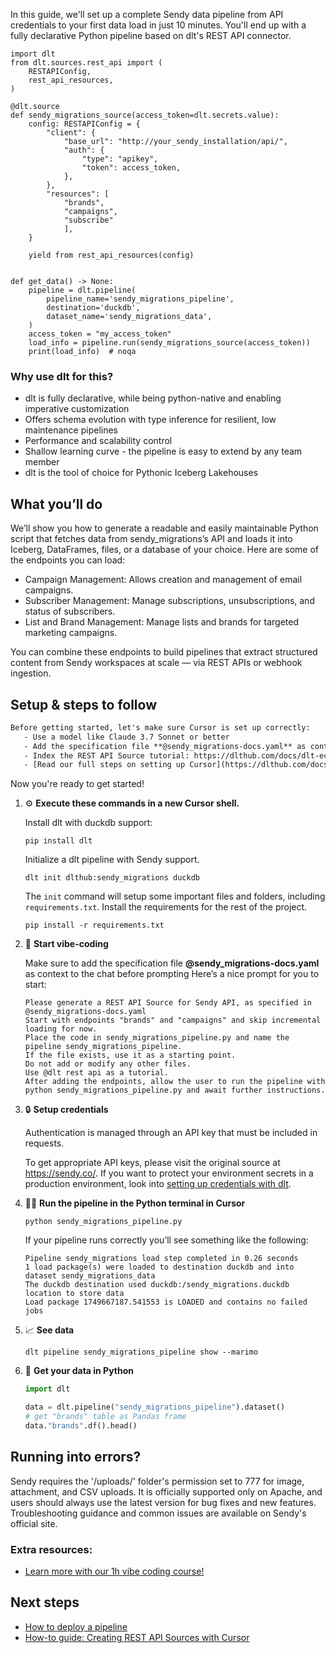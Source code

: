 In this guide, we'll set up a complete Sendy data pipeline from API credentials to your first data load in just 10 minutes. You'll end up with a fully declarative Python pipeline based on dlt's REST API connector.

```python-outcome
import dlt
from dlt.sources.rest_api import (
    RESTAPIConfig,
    rest_api_resources,
)

@dlt.source
def sendy_migrations_source(access_token=dlt.secrets.value):
    config: RESTAPIConfig = {
        "client": {
            "base_url": "http://your_sendy_installation/api/",
            "auth": {
                "type": "apikey",
                "token": access_token,
            },
        },
        "resources": [
            "brands",
            "campaigns",
            "subscribe"
            ],
    }

    yield from rest_api_resources(config)


def get_data() -> None:
    pipeline = dlt.pipeline(
        pipeline_name='sendy_migrations_pipeline',
        destination='duckdb',
        dataset_name='sendy_migrations_data', 
    )
    access_token = "my_access_token"
    load_info = pipeline.run(sendy_migrations_source(access_token))
    print(load_info)  # noqa
```

### Why use dlt for this?

- dlt is fully declarative, while being python-native and enabling imperative customization
- Offers schema evolution with type inference for resilient, low maintenance pipelines
- Performance and scalability control
- Shallow learning curve - the pipeline is easy to extend by any team member
- dlt is the tool of choice for Pythonic Iceberg Lakehouses

## What you’ll do

We’ll show you how to generate a readable and easily maintainable Python script that fetches data from sendy_migrations’s API and loads it into Iceberg, DataFrames, files, or a database of your choice. Here are some of the endpoints you can load:

- Campaign Management: Allows creation and management of email campaigns.
- Subscriber Management: Manage subscriptions, unsubscriptions, and status of subscribers.
- List and Brand Management: Manage lists and brands for targeted marketing campaigns.

You can combine these endpoints to build pipelines that extract structured content from Sendy workspaces at scale — via REST APIs or webhook ingestion.

## Setup & steps to follow

```default
Before getting started, let's make sure Cursor is set up correctly:
   - Use a model like Claude 3.7 Sonnet or better
   - Add the specification file **@sendy_migrations-docs.yaml** as context
   - Index the REST API Source tutorial: https://dlthub.com/docs/dlt-ecosystem/verified-sources/rest_api/ and add it to context as **@dlt rest api**
   - [Read our full steps on setting up Cursor](https://dlthub.com/docs/dlt-ecosystem/llm-tooling/cursor-restapi#23-configuring-cursor-with-documentation)
```

Now you're ready to get started! 

1. ⚙️ **Execute these commands in a new Cursor shell.**
    
    Install dlt with duckdb support:
    ```shell
    pip install dlt
    ```

    Initialize a dlt pipeline with Sendy support.
    ```shell
    dlt init dlthub:sendy_migrations duckdb
    ```

    The `init` command will setup some important files and folders, including `requirements.txt`. Install the requirements for the rest of the project.
    ```shell
    pip install -r requirements.txt
    ```
    
2. 🤠 **Start vibe-coding**
    
    Make sure to add the specification file **@sendy_migrations-docs.yaml** as context to the chat before prompting
    Here’s a nice prompt for you to start: 
    
    ```prompt
    Please generate a REST API Source for Sendy API, as specified in @sendy_migrations-docs.yaml 
    Start with endpoints "brands" and "campaigns" and skip incremental loading for now. 
    Place the code in sendy_migrations_pipeline.py and name the pipeline sendy_migrations_pipeline. 
    If the file exists, use it as a starting point. 
    Do not add or modify any other files. 
    Use @dlt rest api as a tutorial. 
    After adding the endpoints, allow the user to run the pipeline with python sendy_migrations_pipeline.py and await further instructions.
    ```

    
3. 🔒 **Setup credentials** 
    
    Authentication is managed through an API key that must be included in requests.
    
    To get appropriate API keys, please visit the original source at https://sendy.co/.
    If you want to protect your environment secrets in a production environment, look into [setting up credentials with dlt](https://dlthub.com/docs/walkthroughs/add_credentials).
    
4. 🏃‍♀️ **Run the pipeline in the Python terminal in Cursor**
    
    ```shell
    python sendy_migrations_pipeline.py
    ```
    
    If your pipeline runs correctly you’ll see something like the following:
    
    ```shell
    Pipeline sendy_migrations load step completed in 0.26 seconds
    1 load package(s) were loaded to destination duckdb and into dataset sendy_migrations_data
    The duckdb destination used duckdb:/sendy_migrations.duckdb location to store data
    Load package 1749667187.541553 is LOADED and contains no failed jobs
    ```
    
5. 📈 **See data**
    
    ```shell
    dlt pipeline sendy_migrations_pipeline show --marimo
    ```
    
6. 🐍 **Get your data in Python**
    
    ```python
    import dlt

   data = dlt.pipeline("sendy_migrations_pipeline").dataset()
   # get "brands" table as Pandas frame
   data."brands".df().head()
    ```

## Running into errors?

Sendy requires the '/uploads/' folder's permission set to 777 for image, attachment, and CSV uploads. It is officially supported only on Apache, and users should always use the latest version for bug fixes and new features. Troubleshooting guidance and common issues are available on Sendy's official site.

### Extra resources:

- [Learn more with our 1h vibe coding course!](https://www.youtube.com/watch?v=GGid70rnJuM)

## Next steps

- [How to deploy a pipeline](https://dlthub.com/docs/walkthroughs/deploy-a-pipeline)
- [How-to guide: Creating REST API Sources with Cursor](https://dlthub.com/docs/dlt-ecosystem/llm-tooling/cursor-restapi)